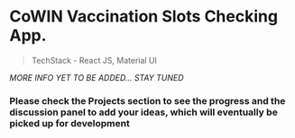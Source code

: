 # CoWIN Vaccination Slots Checking App.

> TechStack - React JS, Material UI

_MORE INFO YET TO BE ADDED... STAY TUNED_

### Please check the Projects section to see the progress and the discussion panel to add your ideas, which will eventually be picked up for development
